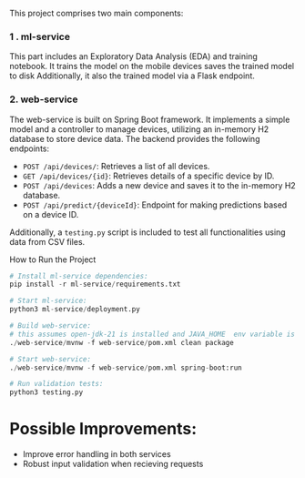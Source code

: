 This project comprises two main components:

### 1 . ml-service

This part includes an Exploratory Data Analysis (EDA) and training notebook. It trains the model on the mobile devices saves the trained model to disk Additionally, it also the trained model via a Flask endpoint.

### 2. web-service

The web-service is built on Spring Boot framework. It implements a simple model and a controller to manage devices, utilizing an in-memory H2 database to store device data. The backend provides the following endpoints:

- `POST /api/devices/`: Retrieves a list of all devices.
- `GET /api/devices/{id}`: Retrieves details of a specific device by ID.
- `POST /api/devices`: Adds a new device and saves it to the in-memory H2 database.
- `POST /api/predict/{deviceId}`: Endpoint for making predictions based on a device ID.

Additionally, a `testing.py` script is included to test all functionalities using data from CSV files.

How to Run the Project
```python
# Install ml-service dependencies:
pip install -r ml-service/requirements.txt

# Start ml-service:
python3 ml-service/deployment.py

# Build web-service:
# this assumes open-jdk-21 is installed and JAVA_HOME  env variable is set correctly 
./web-service/mvnw -f web-service/pom.xml clean package

# Start web-service:
./web-service/mvnw -f web-service/pom.xml spring-boot:run

# Run validation tests:
python3 testing.py
```

# Possible Improvements:
- Improve error handling in both services
- Robust input validation when recieving requests